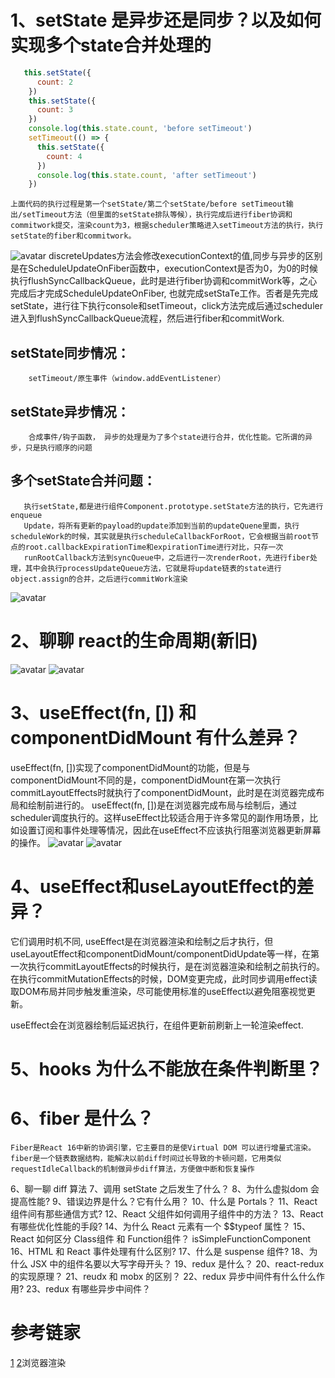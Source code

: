 <!--
 * @Author: your name
 * @Date: 2020-12-21 10:04:17
 * @LastEditTime: 2020-12-21 14:44:17
 * @LastEditors: Please set LastEditors
 * @Description: In User Settings Edit
 * @FilePath: /react-code/question/reactQS.md
-->
# 1、setState 是异步还是同步？以及如何实现多个state合并处理的
```javascript
   this.setState({
      count: 2
    })
    this.setState({
      count: 3
    })
    console.log(this.state.count, 'before setTimeout')
    setTimeout(() => {
      this.setState({
        count: 4
      })
      console.log(this.state.count, 'after setTimeout')
    })
```

    上面代码的执行过程是第一个setState/第二个setState/before setTimeout输出/setTimeout方法（但里面的setState排队等候），执行完成后进行fiber协调和commitwork提交，渲染count为3，根据scheduler策略进入setTimeout方法的执行，执行setState的fiber和commitwork。
    
  ![avatar](./setState同步和异步区别.png, '同步与异步')
    discreteUpdates方法会修改executionContext的值,同步与异步的区别是在ScheduleUpdateOnFiber函数中，executionContext是否为0，为0的时候执行flushSyncCallbackQueue，此时是进行fiber协调和commitWork等，之心完成后才完成ScheduleUpdateOnFiber, 也就完成setStaTe工作。否者是先完成setState，进行往下执行console和setTimeout，click方法完成后通过scheduler进入到flushSyncCallbackQueue流程，然后进行fiber和commitWork.
    

  ## setState同步情况：
        setTimeout/原生事件（window.addEventListener）

  ## setState异步情况：
        合成事件/钩子函数， 异步的处理是为了多个state进行合并，优化性能。它所谓的异步，只是执行顺序的问题

  ## 多个setState合并问题：
       执行setState,都是进行组件Component.prototype.setState方法的执行，它先进行enqueue
       Update，将所有更新的payload的update添加到当前的updateQuene里面，执行scheduleWork的时候，其实就是执行scheduleCallbackForRoot，它会根据当前root节点的root.callbackExpirationTime和expirationTime进行对比，只存一次
       runRootCallback方法到syncQueue中，之后进行一次renderRoot，先进行fiber处理，其中会执行processUpdateQueue方法，它就是将update链表的state进行object.assign的合并，之后进行commitWork渲染
     
  ![avatar](../assets/多个setState，是如何进行合并处理的.png， '多个setState合并')
    
   

# 2、聊聊 react的生命周期(新旧)
![avatar](../assets/React16.3.0之前生命周期, 'React16.3.0之前生命周期')
![avatar](../assets/React16.3.0之后生命周期.png, 'React16.3.0之后生命周期')

# 3、useEffect(fn, []) 和 componentDidMount 有什么差异？
  useEffect(fn, [])实现了componentDidMount的功能，但是与componentDidMount不同的是，componentDidMount在第一次执行commitLayoutEffects时就执行了componentDidMount，此时是在浏览器完成布局和绘制前进行的。 useEffect(fn, [])是在浏览器完成布局与绘制后，通过scheduler调度执行的。这样useEffect比较适合用于许多常见的副作用场景，比如设置订阅和事件处理等情况，因此在useEffect不应该执行阻塞浏览器更新屏幕的操作。
![avatar](./componentDidMount.png, 'componentDidMount')
![avatar](./useEffect模拟componentDidMount.png, 'useEffect模拟componentDidMount')

# 4、useEffect和useLayoutEffect的差异？
  它们调用时机不同, useEffect是在浏览器渲染和绘制之后才执行，但useLayoutEffect和componentDidMount/componentDidUpdate等一样，在第一次执行commitLayoutEffects的时候执行，是在浏览器渲染和绘制之前执行的。
  在执行commitMutationEffects的时候，DOM变更完成，此时同步调用effect读取DOM布局并同步触发重渲染，尽可能使用标准的useEffect以避免阻塞视觉更新。

  useEffect会在浏览器绘制后延迟执行，在组件更新前刷新上一轮渲染effect.

# 5、hooks 为什么不能放在条件判断里？

# 6、fiber 是什么？
    Fiber是React 16中新的协调引擎，它主要目的是使Virtual DOM 可以进行增量式渲染。
    fiber是一个链表数据结构，能解决以前diff时间过长导致的卡顿问题，它用类似requestIdleCallback的机制做异步diff算法，方便做中断和恢复操作
 
6、聊一聊 diff 算法
7、调用 setState 之后发生了什么？
8、为什么虚拟dom 会提高性能?
9、错误边界是什么？它有什么用？
10、什么是 Portals？
11、React 组件间有那些通信方式?
12、React 父组件如何调用子组件中的方法？
13、React有哪些优化性能的手段?
14、为什么 React 元素有一个 $$typeof 属性？
15、React 如何区分 Class组件 和 Function组件？
isSimpleFunctionComponent
16、HTML 和 React 事件处理有什么区别?
17、什么是 suspense 组件?
18、为什么 JSX 中的组件名要以大写字母开头？
19、redux 是什么？
20、react-redux 的实现原理？
21、reudx 和 mobx 的区别？
22、redux 异步中间件有什么什么作用?
23、redux 有哪些异步中间件？

# 参考链家
[1](https://zhuanlan.zhihu.com/p/304213203)
[2](https://developers.google.cn/web/fundamentals/performance/rendering)浏览器渲染